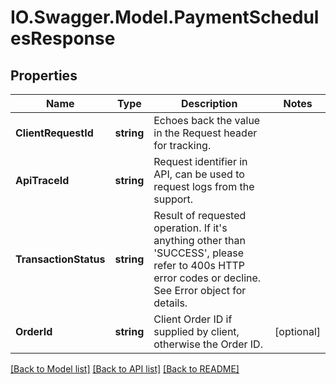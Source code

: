 # IO.Swagger.Model.PaymentSchedulesResponse
## Properties

Name | Type | Description | Notes
------------ | ------------- | ------------- | -------------
**ClientRequestId** | **string** | Echoes back the value in the Request header for tracking. | 
**ApiTraceId** | **string** | Request identifier in API, can be used to request logs from the support. | 
**TransactionStatus** | **string** | Result of requested operation. If it&#39;s anything other than &#39;SUCCESS&#39;, please refer to 400s HTTP error codes or decline. See Error object for details. | 
**OrderId** | **string** | Client Order ID if supplied by client, otherwise the Order ID. | [optional] 

[[Back to Model list]](../README.md#documentation-for-models) [[Back to API list]](../README.md#documentation-for-api-endpoints) [[Back to README]](../README.md)

